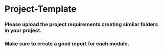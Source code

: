 # Project-Template
### Please upload the project requirements creating similar folders in your project.
### Make sure to create a good report for each module.
